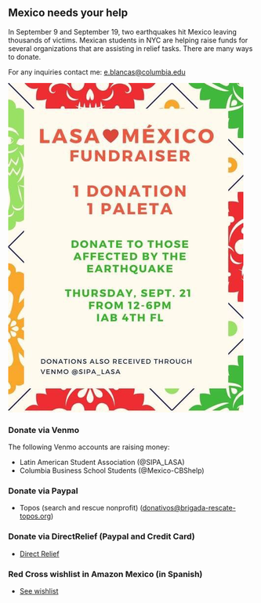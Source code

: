 ## Mexico needs your help

In September 9 and September 19, two earthquakes hit Mexico leaving thousands of victims. Mexican students in NYC are helping raise funds for several organizations that are assisting in relief tasks. There are many ways to donate.

For any inquiries contact me: e.blancas@columbia.edu

![lasa](lasa.jpeg)

### Donate via Venmo

The following Venmo accounts are raising money:

* Latin American Student Association (@SIPA_LASA)
* Columbia Business School Students (@Mexico-CBShelp)

### Donate via Paypal

* Topos (search and rescue nonprofit) (donativos@brigada-rescate-topos.org)

### Donate via DirectRelief (Paypal and Credit Card)

* [Direct Relief](https://secure.directrelief.org/site/Donation2?df_id=2105&mfc_pref=T&2105.donation=form1&set.SingleDesignee=1923)

### Red Cross wishlist in Amazon Mexico (in Spanish)

* [See wishlist](https://www.amazon.com.mx/b?ie=UTF8&node=17290014011&pf_rd_p=59f95f2a-5084-4d96-a1c4-ffe45abcc16e&pf_rd_s=grid-1-takeover&pf_rd_t=Gateway&pf_rd_i=mobile&pf_rd_m=AVDBXBAVVSXLQ&pf_rd_r=3CQ3TF2BQ0WMHAMNSC7B&pf_rd_r=3CQ3TF2BQ0WMHAMNSC7B&pf_rd_p=59f95f2a-5084-4d96-a1c4-ffe45abcc16e)
